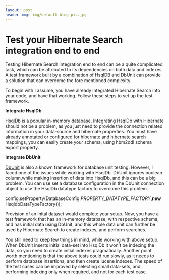 ```yaml
---
layout: post
header-img: img/default-blog-pic.jpg
---
```


# Test your Hibernate Search integration end to end

Testing Hibernate Search integration end to end can be a quite complicated task, which can be attributed to its dependencies on both data and indexes. A test framework built by a combination of HsqlDB and DbUnit can provide a solution that can overcome the fore mentioned complexity.

To begin with I assume, you have already integrated Hibernate Search into your code, and have that working. Follow these steps to set up the test framework.

**Integrate HsqlDb**

[HsqlDb](http://hsqldb.org/) is a popular in-memory database. Integrating HsqlDb with Hibernate should not be a problem, as you just need to provide the connection related information in your data-source and hibernate properties. You must have already annotated or configured for hibernate and hibernate search mappings, you can easily create your schema, using hbm2ddl schema export property.

**Integrate DbUnit**

[DbUnit](http://www.dbunit.org/) is also a known framework for database unit testing. However, I faced one of the issues while working with HsqlDb. DbUnit ignores boolean column,while making insertion of data into HsqlDb, and this can be a big problem. You can use set a database configuration in the DbUnit connection object to use the HsqlDb datatype factory to overcome this problem.

config.setProperty(DatabaseConfig._PROPERTY_DATATYPE_FACTORY_,**new** HsqldbDataTypeFactory());

Provision of an inital dataset would complete your setup. Now, you have a test framework that has an in-memory database, with respective schema, and has initial data using DbUnit, and this whole data unit can further be used by Hibernate Search to create indexes, and perform searches.

You still need to keep few things in mind, while working with above setup. When DbUnit inserts initial data-set into HsqlDb it won't be indexing the data, so you need to create initial indexes pragmatically. Another point worth mentioning is that the above tests could run slowly, as it needs to perform database insertions, and then create lucene indexes. The speed of the test cases can be improved by selecting small data-sets, and performing indexing only when required, and not for each test case.